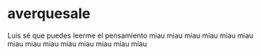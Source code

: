 # averquesale
Luis sé que puedes leerme el pensamiento
miau miau miau miau miau miau miau miau miau miau miau miau miau miau 
